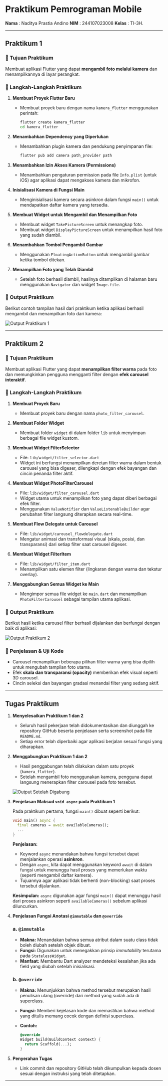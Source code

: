 # Praktikum Pemrograman Mobile

**Nama**  : Naditya Prastia Andino
**NIM**   : 244107023008
**Kelas** : TI-3H.

---

## **Praktikum 1**

### 🎯 Tujuan Praktikum

Membuat aplikasi Flutter yang dapat **mengambil foto melalui kamera** dan menampilkannya di layar perangkat.

### 🔧 Langkah-Langkah Praktikum

1. **Membuat Proyek Flutter Baru**

   * Membuat proyek baru dengan nama `kamera_flutter` menggunakan perintah:

     ```bash
     flutter create kamera_flutter
     cd kamera_flutter
     ```

2. **Menambahkan Dependency yang Diperlukan**

   * Menambahkan plugin kamera dan pendukung penyimpanan file:

     ```bash
     flutter pub add camera path_provider path
     ```

3. **Menambahkan Izin Akses Kamera (Permissions)**

   * Menambahkan pengaturan permission pada file `Info.plist` (untuk iOS) agar aplikasi dapat mengakses kamera dan mikrofon.

4. **Inisialisasi Kamera di Fungsi Main**

   * Menginisialisasi kamera secara asinkron dalam fungsi `main()` untuk mendapatkan daftar kamera yang tersedia.

5. **Membuat Widget untuk Mengambil dan Menampilkan Foto**

   * Membuat widget `TakePictureScreen` untuk menangkap foto.
   * Membuat widget `DisplayPictureScreen` untuk menampilkan hasil foto yang sudah diambil.

6. **Menambahkan Tombol Pengambil Gambar**

   * Menggunakan `FloatingActionButton` untuk mengambil gambar ketika tombol ditekan.

7. **Menampilkan Foto yang Telah Diambil**

   * Setelah foto berhasil diambil, hasilnya ditampilkan di halaman baru menggunakan `Navigator` dan widget `Image.file`.

### 📱 Output Praktikum

Berikut contoh tampilan hasil dari praktikum ketika aplikasi berhasil mengambil dan menampilkan foto dari kamera:

![Output Praktikum 1](img/img1.jpg)

---

## **Praktikum 2**

### 🎯 Tujuan Praktikum

Membuat aplikasi Flutter yang dapat **menampilkan filter warna** pada foto dan memungkinkan pengguna mengganti filter dengan **efek carousel interaktif**.

### 🔧 Langkah-Langkah Praktikum

1. **Membuat Proyek Baru**

   * Membuat proyek baru dengan nama `photo_filter_carousel`.

2. **Membuat Folder Widget**

   * Membuat folder `widget` di dalam folder `lib` untuk menyimpan berbagai file widget kustom.

3. **Membuat Widget FilterSelector**

   * File: `lib/widget/filter_selector.dart`
   * Widget ini berfungsi menampilkan deretan filter warna dalam bentuk carousel yang bisa digeser, dilengkapi dengan efek bayangan dan cincin penanda filter aktif.

4. **Membuat Widget PhotoFilterCarousel**

   * File: `lib/widget/filter_carousel.dart`
   * Widget utama untuk menampilkan foto yang dapat diberi berbagai efek filter.
   * Menggunakan `ValueNotifier` dan `ValueListenableBuilder` agar perubahan filter langsung diterapkan secara real-time.

5. **Membuat Flow Delegate untuk Carousel**

   * File: `lib/widget/carousel_flowdelegate.dart`
   * Mengatur animasi dan transformasi visual (skala, posisi, dan transparansi) dari setiap filter saat carousel digeser.

6. **Membuat Widget FilterItem**

   * File: `lib/widget/filter_item.dart`
   * Menampilkan satu elemen filter (lingkaran dengan warna dan tekstur overlay).

7. **Menggabungkan Semua Widget ke Main**

   * Mengimpor semua file widget ke `main.dart` dan menampilkan `PhotoFilterCarousel` sebagai tampilan utama aplikasi.

### 📱 Output Praktikum

Berikut hasil ketika carousel filter berhasil dijalankan dan berfungsi dengan baik di aplikasi:

![Output Praktikum 2](img/Animation.gif)
### 🧩 Penjelasan & Uji Kode

* Carousel menampilkan beberapa pilihan filter warna yang bisa dipilih untuk mengubah tampilan foto utama.
* Efek **skala dan transparansi (opacity)** memberikan efek visual seperti 3D carousel.
* Cincin seleksi dan bayangan gradasi menandai filter yang sedang aktif.

---

## **Tugas Praktikum**

1. **Menyelesaikan Praktikum 1 dan 2**

   * Seluruh hasil pekerjaan telah didokumentasikan dan diunggah ke repository GitHub beserta penjelasan serta screenshot pada file `README.md`.
   * Setiap error telah diperbaiki agar aplikasi berjalan sesuai fungsi yang diharapkan.

2. **Menggabungkan Praktikum 1 dan 2**

   * Hasil penggabungan telah dilakukan dalam satu proyek (`kamera_flutter`).
   * Setelah mengambil foto menggunakan kamera, pengguna dapat langsung menerapkan filter carousel pada foto tersebut.

   ![Output Setelah Digabung](img/img2.jpg)

3. **Penjelasan Maksud `void async` pada Praktikum 1**

   Pada praktikum pertama, fungsi `main()` dibuat seperti berikut:

   ```dart
   void main() async {
     final cameras = await availableCameras();
     ...
   }
   ```

   **Penjelasan:**

   * Keyword `async` menandakan bahwa fungsi tersebut dapat menjalankan operasi **asinkron**.
   * Dengan `async`, kita dapat menggunakan keyword `await` di dalam fungsi untuk menunggu hasil proses yang memerlukan waktu (seperti mengambil daftar kamera).
   * Tujuannya agar aplikasi tidak berhenti (non-blocking) saat proses tersebut dijalankan.

   **Kesimpulan:**
   `async` digunakan agar fungsi `main()` dapat menunggu hasil dari proses asinkron seperti `availableCameras()` sebelum aplikasi diluncurkan.

4. **Penjelasan Fungsi Anotasi `@immutable` dan `@override`**

   ### a. `@immutable`

   * **Makna:** Menandakan bahwa semua atribut dalam suatu class tidak boleh diubah setelah objek dibuat.
   * **Fungsi:** Digunakan untuk menegakkan prinsip *immutability* terutama pada `StatelessWidget`.
   * **Manfaat:** Membantu Dart analyzer mendeteksi kesalahan jika ada field yang diubah setelah inisialisasi.

   ### b. `@override`

   * **Makna:** Menunjukkan bahwa method tersebut merupakan hasil penulisan ulang (override) dari method yang sudah ada di superclass.
   * **Fungsi:** Memberi kejelasan kode dan memastikan bahwa method yang ditulis memang cocok dengan definisi superclass.
   * **Contoh:**

     ```dart
     @override
     Widget build(BuildContext context) {
       return Scaffold(...);
     }
     ```

5. **Penyerahan Tugas**

   * Link commit dan repository GitHub telah dikumpulkan kepada dosen sesuai dengan instruksi yang telah ditetapkan.

---

